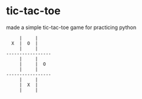 # tic-tac-toe
made a simple tic-tac-toe game for practicing python

         |     |
      X  |  O  |
         |     | 
    -----------------
         |     |
         |     |  O
         |     | 
    -----------------
         |     |
         |  X  |
         |     | 

